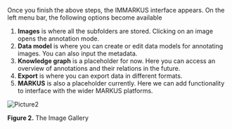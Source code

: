 Once you finish the above steps, the IMMARKUS interface appears. On the left menu bar, the following options become available
1.	**Images** is where all the subfolders are stored. Clicking on an image opens the annotation mode.
2.	**Data model** is where you can create or edit data models for annotating images. You can also input the metadata.
3.	**Knowledge graph** is a placeholder for now. Here you can access an overview of annotations and their relations in the future.
4.	**Export** is where you can export data in different formats.
5.	**MARKUS** is also a placeholder currently. Here we can add functionality to interface with the wider MARKUS platforms.


![Picture2](https://github.com/rsimon/immarkus/assets/128056738/6a94da2e-0e02-4e24-ab65-b1b4f3ece46b)

**Figure 2.** The Image Gallery
